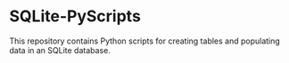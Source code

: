 # SQLite-PyScripts
This repository contains Python scripts for creating tables and populating data in an SQLite database.
